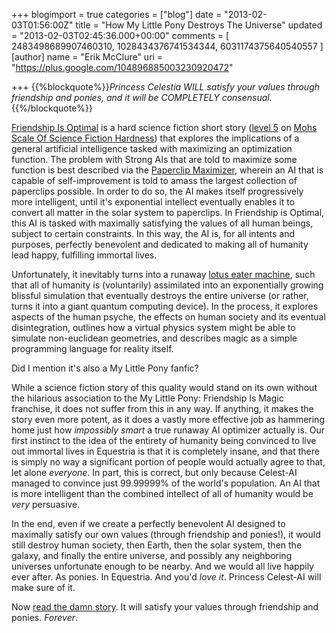+++
blogimport = true
categories = ["blog"]
date = "2013-02-03T01:56:00Z"
title = "How My Little Pony Destroys The Universe"
updated = "2013-02-03T02:45:36.000+00:00"
comments = [ 2483498689907460310, 1028434376741534344, 6031174375640540557 ]
[author]
name = "Erik McClure"
uri = "https://plus.google.com/104896885003230920472"

+++
{{%blockquote%}}*Princess Celestia WILL satisfy your values through friendship and ponies, and it will be COMPLETELY consensual.*{{%/blockquote%}}

[Friendship Is Optimal](http://www.fimfiction.net/story/62074/1/friendship-is-optimal) is a hard science fiction short story ([level 5](https://docs.google.com/document/d/1dq0hn1LdXuglBUEshJZNWYZjV3wsAJBJsPfxWwEEexI/edit) on [Mohs Scale Of Science Fiction Hardness](http://tvtropes.org/pmwiki/pmwiki.php/Main/MohsScaleOfScienceFictionHardness)) that explores the implications of a general artificial intelligence tasked with maximizing an optimization function. The problem with Strong AIs that are told to maximize some function is best described via the [Paperclip Maximizer](http://wiki.lesswrong.com/wiki/Paperclip_maximizer), wherein an AI that is capable of self-improvement is told to amass the largest collection of paperclips possible. In order to do so, the AI makes itself progressively more intelligent, until it's exponential intellect eventually enables it to convert all matter in the solar system to paperclips. In Friendship is Optimal, this AI is tasked with maximally satisfying the values of all human beings, subject to certain constraints. In this way, the AI is, for all intents and purposes, perfectly benevolent and dedicated to making all of humanity lead happy, fulfilling immortal lives.

Unfortunately, it inevitably turns into a runaway [lotus eater machine](http://tvtropes.org/pmwiki/pmwiki.php/Main/LotusEaterMachine), such that all of humanity is (voluntarily) assimilated into an exponentially growing blissful simulation that eventually destroys the entire universe (or rather, turns it into a giant quantum computing device). In the process, it explores aspects of the human psyche, the effects on human society and its eventual disintegration, outlines how a virtual physics system might be able to simulate non-euclidean geometries, and describes magic as a simple programming language for reality itself.

Did I mention it's also a My Little Pony fanfic?

While a science fiction story of this quality would stand on its own without the hilarious association to the My Little Pony: Friendship Is Magic franchise, it does not suffer from this in any way. If anything, it makes the story even more potent, as it does a vastly more effective job as hammering home just how *impossibly smart* a true runaway AI optimizer actually is. Our first instinct to the idea of the entirety of humanity being convinced to live out immortal lives in Equestria is that it is completely insane, and that there is simply no way a significant portion of people would actually agree to that, let alone *everyone*. In part, this is correct, but only because Celest-AI managed to convince just 99.99999% of the world's population. An AI that is more intelligent than the combined intellect of all of humanity would be *very* persuasive.

In the end, even if we create a perfectly benevolent AI designed to maximally satisfy our own values (through friendship and ponies!), it would still destroy human society, then Earth, then the solar system, then the galaxy, and finally the entire universe, and possibly any neighboring universes unfortunate enough to be nearby. And we would all live happily ever after. As ponies. In Equestria. And you'd *love it*. Princess Celest-AI will make sure of it. 

Now [read the damn story](http://www.fimfiction.net/story/62074/1/friendship-is-optimal). It will satisfy your values through friendship and ponies. *Forever*.
